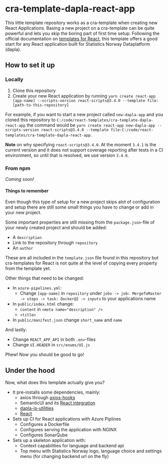 # cra-template-dapla-react-app

This little template repository works as a cra-template when creating new React Applications. Basing a new project on a 
cra-template can be quite powerful and lets you skip the boring part of first time setup. Following the official 
documentation on [templates for React](https://create-react-app.dev/docs/custom-templates/), this template offers a 
good start for any React application built for Statistics Norway Dataplatform (dapla).

## How to set it up
### Locally
1. Clone this repository
2. Create your new React application by running 
`yarn create react-app [app-name] --scripts-version react-scripts@3.4.0 --template file:[path-to-this-repository]`

For example, if you want to start a new project called `new-dapla-app` and you cloned this repository to 
`C:/code/react-templates/cra-template-dapla-react-app` the command would be
`yarn create react-app new-dapla-app --scripts-version react-scripts@3.4.0 --template file:C:/code/react-templates/cra-template-dapla-react-app`.

**Note** on why specifying `react-scripts@3.4.0`. At the moment `3.4.1` is the current version and it does not support
coverage reporting after tests in a CI environment, so until that is resolved, we use version `3.4.0`.

### From npm
_Coming soon!_

#### Things to remember
Even though this type of setup for a new project skips alot of configuration and setup there are still some small things
you have to change or add in your new project. 

Some important properties are still missing from the `package.json`-file of your newly created project and should be 
added:
* A `description`
* Link to the repository through `repository`
* An `author`

These are all included in the `template.json` file found in this repository but cra-templates for React is not quite
at the level of copying every property from the template yet.

Other things that need to be changed:
* In `azure-pipelines.yml`:
    * Change `[app-name]` in `repository` under `jobs -> job: MergeToMaster -> steps -> task: Docker@2 -> inputs` to
    your applications name
* In `public/index.html` change:
    * `content` in `<meta name="description" />`
    * `<title>`
* In `public/manifest.json` change `short_name` and `name`

And lastly:
* Change `REACT_APP_API` in both `.env`-files
* Change `UI.HEADER` in `src/enums/UI.js`

Phew! Now you should be good to go!

## Under the hood
Now, what does this template actually give you? 
* It pre-installs some dependencies, mainly:
    * axios through [axios-hooks](https://github.com/simoneb/axios-hooks)
    * SemanticUI and its [React integration](https://react.semantic-ui.com/)
    * [dapla-js-utilities](https://github.com/statisticsnorway/dapla-js-utilities)
    * [React](https://create-react-app.dev/docs/getting-started)
* Sets up CI for React applications with Azure Piplines
    * Configures a Dockerfile
    * Configures serving the application with NGINX
    * Configures SonarQube
* Sets up a skeleton application with:
    * Context capabilities for language and backend api
    * Top menu with Statistics Norway logo, language choice and settings menu (for changing backend url on the fly)
